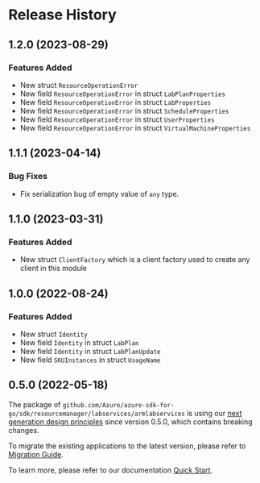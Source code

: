 # Release History

## 1.2.0 (2023-08-29)
### Features Added

- New struct `ResourceOperationError`
- New field `ResourceOperationError` in struct `LabPlanProperties`
- New field `ResourceOperationError` in struct `LabProperties`
- New field `ResourceOperationError` in struct `ScheduleProperties`
- New field `ResourceOperationError` in struct `UserProperties`
- New field `ResourceOperationError` in struct `VirtualMachineProperties`


## 1.1.1 (2023-04-14)
### Bug Fixes

- Fix serialization bug of empty value of `any` type.


## 1.1.0 (2023-03-31)
### Features Added

- New struct `ClientFactory` which is a client factory used to create any client in this module


## 1.0.0 (2022-08-24)
### Features Added

- New struct `Identity`
- New field `Identity` in struct `LabPlan`
- New field `Identity` in struct `LabPlanUpdate`
- New field `SKUInstances` in struct `UsageName`


## 0.5.0 (2022-05-18)

The package of `github.com/Azure/azure-sdk-for-go/sdk/resourcemanager/labservices/armlabservices` is using our [next generation design principles](https://azure.github.io/azure-sdk/general_introduction.html) since version 0.5.0, which contains breaking changes.

To migrate the existing applications to the latest version, please refer to [Migration Guide](https://aka.ms/azsdk/go/mgmt/migration).

To learn more, please refer to our documentation [Quick Start](https://aka.ms/azsdk/go/mgmt).